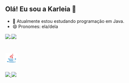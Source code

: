 ## Olá! Eu sou a Karleia 👋

- 🌱 Atualmente estou estudando programação em Java.
- 😄 Pronomes: ela/dela

<div>
  <a href="https://github.com/karleiacoelho/github-readme-stats">
  <img height=180 align="center" src="https://github-readme-stats.vercel.app/api?username=karleiacoelho&theme=dark&show_icons=true" />
  <img height=180 align="center" src="https://github-readme-stats.vercel.app/api/top-langs?       
  username=karleiacoelho&layout=compact&langs_count=8&card_width=320&theme=dark" />
</div>  

##

<div style="display: inline_block"><br>
  <img align="center" alt="Karleia-Java" height="30" width="40" src="https://raw.githubusercontent.com/devicons/devicon/master/icons/java/java-original.svg">
</div>

##

<div>
    <a href = "https://www.linkedin.com/in/karleia-coelho-de-o-sousa-44870662/"><img src="https://img.shields.io/badge/LinkedIn-0077B5?style=for-the-badge&logo=linkedin&logoColor=white"/>
  	<a href = "mailto:karleia.coelho09@gmail.com"><img src="https://img.shields.io/badge/Gmail-D14836?style=for-the-badge&logo=gmail&logoColor=white"/>
</div>
